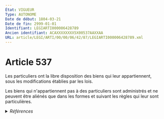 ```yaml
---
État: VIGUEUR
Type: AUTONOME
Date de début: 1804-03-21
Date de fin: 2999-01-01
Identifiant: LEGIARTI000006428789
Ancien identifiant: ACAXXXXXXXX5X00537AAXXAA
URL: article/LEGI/ARTI/00/00/06/42/87/LEGIARTI000006428789.xml
---
```


<h1>Article 537</h1>

Les particuliers ont la libre disposition des biens qui leur appartiennent, sous
les modifications établies par les lois.<br />

Les biens qui n'appartiennent pas à des particuliers sont administrés et ne
peuvent être aliénés que dans les formes et suivant les règles qui leur sont
particulières.


<details>
  <summary><em>Références</em></summary>

  <h2>Articles faisant référence à l'article</h2>
  
  <ul>
    <li>
      <a href="https://legal.tricoteuses.fr//redirection/LEGIARTI000006361330?vers=git&vers=legifrance">Code général de la propriété des personnes publiques - article L2221-1 AUTONOME VIGUEUR, en vigueur depuis le 2006-07-01</a> CITATION source
    </li>
    <li>
      <a href="https://legal.tricoteuses.fr//redirection/LEGIARTI000047585587?vers=git&vers=legifrance">Code général de la propriété des personnes publiques - article L5632-1 AUTONOME VIGUEUR, en vigueur depuis le 2023-05-26</a> CITATION source
    </li>
  </ul>
  
  <h2>Références faites par l'article</h2>
  
  <ul>
    <li>
      2999-01-01 CITATION cible <a href="https://legal.tricoteuses.fr//redirection/LEGIARTI000006361330?vers=git&vers=legifrance">Code général de la propriété des personnes publiques - article L2221-1 AUTONOME VIGUEUR, en vigueur depuis le 2006-07-01</a>
    </li>
    <li>
      2999-01-01 CITATION cible <a href="https://legal.tricoteuses.fr//redirection/LEGIARTI000047585587?vers=git&vers=legifrance">Code général de la propriété des personnes publiques - article L5632-1 AUTONOME VIGUEUR, en vigueur depuis le 2023-05-26</a>
    </li>
    <li>
      CODIFICATION source Loi 1804-01-25
    </li>
    <li>
      CREATION source Loi 1804-01-25 promulguée le 4 février 1804
    </li>
  </ul>
</details>
